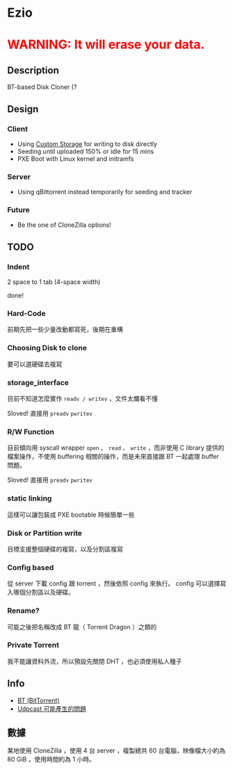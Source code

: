 # Ezio

<h1><font color="red">WARNING: It will erase your data.</font></h1>

## Description

BT-based Disk Cloner (?

## Design

### Client 

* Using [Custom Storage](http://libtorrent.org/reference-Custom_Storage.html#overview) for writing to disk directly
* Seeding until uploaded 150% or idle for 15 mins
* PXE Boot with Linux kernel and initramfs

### Server

* Using qBittorrent instead temporarily for seeding and tracker

### Future

* Be the one of CloneZilla options!

## TODO

### Indent
2 space to 1 tab (4-space width)

done!

### Hard-Code
前期先把一些少量改動都寫死，後期在重構

### Choosing Disk to clone
要可以選硬碟去複寫

### storage_interface
目前不知道怎麼實作 `readv / writev` ，文件太爛看不懂

Sloved! 直接用 `preadv` `pwritev`

### R/W Function
目前傾向用 syscall wrapper `open` 、 `read` 、 `write` ，而非使用 C library 提供的檔案操作，不使用 buffering 相關的操作，而是未來直接跟 BT 一起處理 buffer 問題。

Sloved! 直接用 `preadv` `pwritev`

### static linking
這樣可以讓包裝成 PXE bootable 時候簡單一些

### Disk or Partition write
目標支援整個硬碟的複寫，以及分割區複寫

### Config based
從 server 下載 config 跟 torrent ，然後依照 config 來執行。 config 可以選擇寫入哪個分割區以及硬碟。

### Rename?
可能之後把名稱改成 BT 龍（ Torrent Dragon ）之類的

### Private Torrent
我不能讓資料外流，所以預設先關閉 DHT ，也必須使用私人種子

## Info

* [BT (BitTorrent)](https://en.wikipedia.org/wiki/BitTorrent)
* [Udpcast 可能產生的問題](http://newtoypia.blogspot.tw/2015/04/udpcast.html)

## 數據

某地使用 CloneZilla ，使用 4 台 server ，複製總共 60 台電腦，映像檔大小約為 80 GiB ，使用時間約為 1 小時。